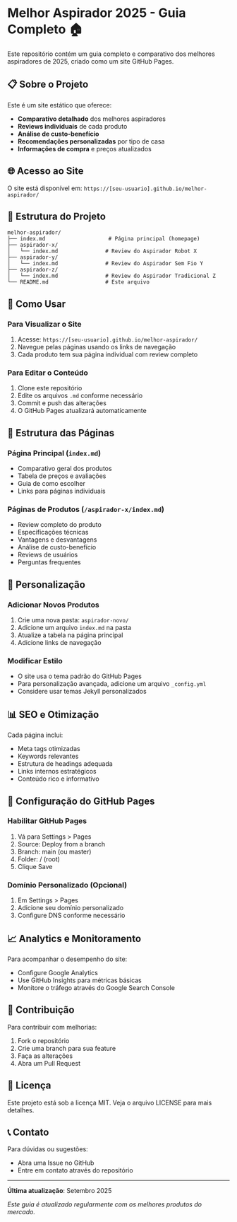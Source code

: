 # Melhor Aspirador 2025 - Guia Completo 🏠

Este repositório contém um guia completo e comparativo dos melhores aspiradores de 2025, criado como um site GitHub Pages.

## 📋 Sobre o Projeto

Este é um site estático que oferece:
- **Comparativo detalhado** dos melhores aspiradores
- **Reviews individuais** de cada produto
- **Análise de custo-benefício**
- **Recomendações personalizadas** por tipo de casa
- **Informações de compra** e preços atualizados

## 🌐 Acesso ao Site

O site está disponível em: `https://[seu-usuario].github.io/melhor-aspirador/`

## 📁 Estrutura do Projeto

```
melhor-aspirador/
├── index.md                    # Página principal (homepage)
├── aspirador-x/
│   └── index.md               # Review do Aspirador Robot X
├── aspirador-y/
│   └── index.md               # Review do Aspirador Sem Fio Y
├── aspirador-z/
│   └── index.md               # Review do Aspirador Tradicional Z
└── README.md                  # Este arquivo
```

## 🚀 Como Usar

### Para Visualizar o Site
1. Acesse: `https://[seu-usuario].github.io/melhor-aspirador/`
2. Navegue pelas páginas usando os links de navegação
3. Cada produto tem sua página individual com review completo

### Para Editar o Conteúdo
1. Clone este repositório
2. Edite os arquivos `.md` conforme necessário
3. Commit e push das alterações
4. O GitHub Pages atualizará automaticamente

## 📝 Estrutura das Páginas

### Página Principal (`index.md`)
- Comparativo geral dos produtos
- Tabela de preços e avaliações
- Guia de como escolher
- Links para páginas individuais

### Páginas de Produtos (`/aspirador-x/index.md`)
- Review completo do produto
- Especificações técnicas
- Vantagens e desvantagens
- Análise de custo-benefício
- Reviews de usuários
- Perguntas frequentes

## 🎨 Personalização

### Adicionar Novos Produtos
1. Crie uma nova pasta: `aspirador-novo/`
2. Adicione um arquivo `index.md` na pasta
3. Atualize a tabela na página principal
4. Adicione links de navegação

### Modificar Estilo
- O site usa o tema padrão do GitHub Pages
- Para personalização avançada, adicione um arquivo `_config.yml`
- Considere usar temas Jekyll personalizados

## 📊 SEO e Otimização

Cada página inclui:
- Meta tags otimizadas
- Keywords relevantes
- Estrutura de headings adequada
- Links internos estratégicos
- Conteúdo rico e informativo

## 🔧 Configuração do GitHub Pages

### Habilitar GitHub Pages
1. Vá para Settings > Pages
2. Source: Deploy from a branch
3. Branch: main (ou master)
4. Folder: / (root)
5. Clique Save

### Domínio Personalizado (Opcional)
1. Em Settings > Pages
2. Adicione seu domínio personalizado
3. Configure DNS conforme necessário

## 📈 Analytics e Monitoramento

Para acompanhar o desempenho do site:
- Configure Google Analytics
- Use GitHub Insights para métricas básicas
- Monitore o tráfego através do Google Search Console

## 🤝 Contribuição

Para contribuir com melhorias:
1. Fork o repositório
2. Crie uma branch para sua feature
3. Faça as alterações
4. Abra um Pull Request

## 📄 Licença

Este projeto está sob a licença MIT. Veja o arquivo LICENSE para mais detalhes.

## 📞 Contato

Para dúvidas ou sugestões:
- Abra uma Issue no GitHub
- Entre em contato através do repositório

---

**Última atualização**: Setembro 2025

*Este guia é atualizado regularmente com os melhores produtos do mercado.*
